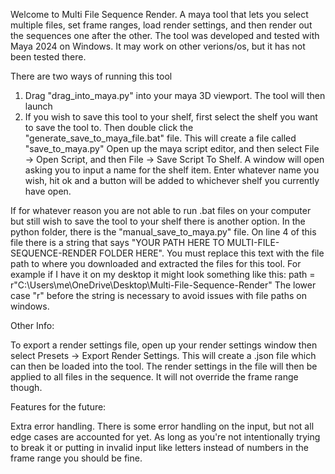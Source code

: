 Welcome to Multi File Sequence Render. A maya tool that lets you select multiple files, set frame ranges, load render settings, and then render out the sequences one after the other.
The tool was developed and tested with Maya 2024 on Windows. It may work on other verions/os, but it has not been tested there. 

There are two ways of running this tool

1. Drag "drag_into_maya.py" into your maya 3D viewport. The tool will then launch
2. If you wish to save this tool to your shelf, first select the shelf you want to save the tool to. Then double click the "generate_save_to_maya_file.bat" file. This will create a file called "save_to_maya.py" Open up the maya script editor, and then select File -> Open Script, and then File -> Save Script To Shelf. A window will open asking you to input a name for the shelf item. Enter whatever name you wish, hit ok and a button will be added to whichever shelf you currently have open.

If for whatever reason you are not able to run .bat files on your computer but still wish to save the tool to your shelf there is another option. In the python folder, there is the "manual_save_to_maya.py" file. On line 4 of this file there is a string that says "YOUR PATH HERE TO MULTI-FILE-SEQUENCE-RENDER FOLDER HERE". You must replace this text with the file path to where you downloaded and extracted the files for this tool. For example if I have it on my desktop it might look something like this:
path =  r"C:\Users\me\OneDrive\Desktop\Multi-File-Sequence-Render"
The lower case "r" before the string is necessary to avoid issues with file paths on windows. 


Other Info:

To export a render settings file, open up your render settings window then select Presets -> Export Render Settings. This will create a .json file which can then be loaded into the tool. The render settings in the file will then be applied to all files in the sequence. It will not override the frame range though.

Features for the future:

Extra error handling. There is some error handling on the input, but not all edge cases are accounted for yet. As long as you're not intentionally trying to break it or putting in invalid input like letters instead of numbers in the frame range you should be fine.